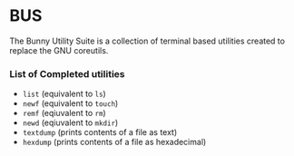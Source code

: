 # BUS
The Bunny Utility Suite is a collection of terminal based utilities created to replace the GNU coreutils.
### List of Completed utilities
- `list` (equivalent to `ls`)
- `newf` (equivalent to `touch`)
- `remf` (eqiuvalent to `rm`)
- `newd` (eqiuvalent to `mkdir`)
- `textdump` (prints contents of a file as text)
- `hexdump` (prints contents of a file as hexadecimal)
